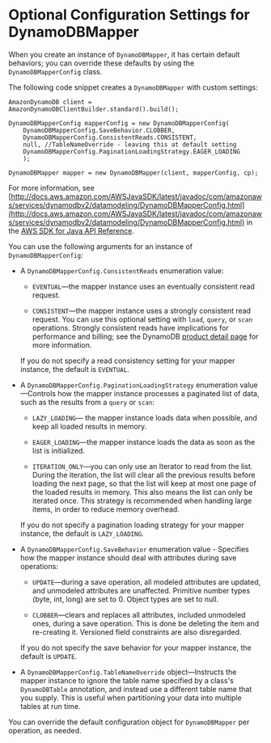 # Optional Configuration Settings for DynamoDBMapper<a name="DynamoDBMapper.OptionalConfig"></a>

When you create an instance of `DynamoDBMapper`, it has certain default behaviors; you can override these defaults by using the `DynamoDBMapperConfig` class\. 

The following code snippet creates a `DynamoDBMapper` with custom settings:

```
AmazonDynamoDB client = AmazonDynamoDBClientBuilder.standard().build();

DynamoDBMapperConfig mapperConfig = new DynamoDBMapperConfig(
    DynamoDBMapperConfig.SaveBehavior.CLOBBER,
    DynamoDBMapperConfig.ConsistentReads.CONSISTENT,
    null, //TableNameOverride - leaving this at default setting
    DynamoDBMapperConfig.PaginationLoadingStrategy.EAGER_LOADING
    );
        
DynamoDBMapper mapper = new DynamoDBMapper(client, mapperConfig, cp);
```

For more information, see [http://docs.aws.amazon.com/AWSJavaSDK/latest/javadoc/com/amazonaws/services/dynamodbv2/datamodeling/DynamoDBMapperConfig.html](http://docs.aws.amazon.com/AWSJavaSDK/latest/javadoc/com/amazonaws/services/dynamodbv2/datamodeling/DynamoDBMapperConfig.html) in the [AWS SDK for Java API Reference](http://docs.aws.amazon.com/AWSJavaSDK/latest/javadoc/)\.

You can use the following arguments for an instance of `DynamoDBMapperConfig`:

+ A `DynamoDBMapperConfig.ConsistentReads` enumeration value:

  + `EVENTUAL`—the mapper instance uses an eventually consistent read request\.

  + `CONSISTENT`—the mapper instance uses a strongly consistent read request\. You can use this optional setting with `load`, `query`, or `scan` operations\. Strongly consistent reads have implications for performance and billing; see the DynamoDB [product detail page](https://aws.amazon.com/dynamodb) for more information\. 

  If you do not specify a read consistency setting for your mapper instance, the default is `EVENTUAL`\.

+ A `DynamoDBMapperConfig.PaginationLoadingStrategy` enumeration value—Controls how the mapper instance processes a paginated list of data, such as the results from a `query` or `scan`:

  + `LAZY_LOADING`— the mapper instance loads data when possible, and keep all loaded results in memory\.

  + `EAGER_LOADING`—the mapper instance loads the data as soon as the list is initialized\.

  + `ITERATION_ONLY`—you can only use an Iterator to read from the list\. During the iteration, the list will clear all the previous results before loading the next page, so that the list will keep at most one page of the loaded results in memory\. This also means the list can only be iterated once\. This strategy is recommended when handling large items, in order to reduce memory overhead\. 

  If you do not specify a pagination loading strategy for your mapper instance, the default is `LAZY_LOADING`\.

+ A `DynamoDBMapperConfig.SaveBehavior` enumeration value \- Specifies how the mapper instance should deal with attributes during save operations:

  + `UPDATE`—during a save operation, all modeled attributes are updated, and unmodeled attributes are unaffected\. Primitive number types \(byte, int, long\) are set to 0\. Object types are set to null\. 

  + `CLOBBER`—clears and replaces all attributes, included unmodeled ones, during a save operation\. This is done be deleting the item and re\-creating it\. Versioned field constraints are also disregarded\.

   If you do not specify the save behavior for your mapper instance, the default is `UPDATE`\.

+ A `DynamoDBMapperConfig.TableNameOverride` object—Instructs the mapper instance to ignore the table name specified by a class's `DynamoDBTable` annotation, and instead use a different table name that you supply\. This is useful when partitioning your data into multiple tables at run time\. 

You can override the default configuration object for `DynamoDBMapper` per operation, as needed\.